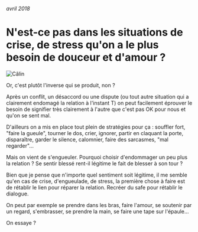 *avril 2018*

# N'est-ce pas dans les situations de crise, de stress qu'on a le plus besoin de douceur et d'amour ?

![Câlin](https://github.com/Julia-barbelane/reflexions/blob/master/photos/de-lamour-pour-gerer-la-crise.png)

Or, c'est plutôt l'inverse qui se produit, non ?

Après un conflit, un désaccord ou une dispute (ou tout autre situation qui a clairement endomagé la relation à l'instant T) on peut facilement éprouver le besoin de signifier très clairement à l'autre que c'est pas OK pour nous et qu'on se sent mal. 

D'ailleurs on a mis en place tout plein de stratégies pour ça : souffler fort, "faire la gueule", tourner le dos, crier, ignorer, partir en claquant la porte, disparaître, garder le silence, calomnier, faire des sarcasmes, "mal regarder"...

Mais on vient de s'engueuler. Pourquoi choisir d'endommager un peu plus la relation ? Se sentir blessé rent-il légitime le fait de blesser à son tour ? 

Bien que je pense que n'importe quel sentiment soit légitime, il me semble qu'en cas de crise, d'engueulade, de stress, la première chose à faire est de rétablir le lien pour réparer la relation. Recréer du safe pour rétablir le dialogue. 

On peut par exemple se prendre dans les bras, faire l'amour, se soutenir par un regard, s'embrasser, se prendre la main, se faire une tape sur l'épaule...

On essaye ? 
